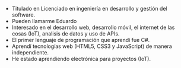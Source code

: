 <!---
Soldier-2790/Soldier-2790 is a ✨ special ✨ repository because its `README.md` (this file) appears on your GitHub profile.
You can click the Preview link to take a look at your changes.
--->
- Titulado en Licenciado en ingeniería en desarrollo y gestión del software.
- Pueden llamarme Eduardo
- Interesado en el desarrollo web, desarrollo móvil, el internet de las cosas (IoT), analisis de datos y uso de APIs.
- El primer lenguaje de programación que aprendí fue C#.
- Aprendí tecnologías web (HTML5, CSS3 y JavaScript) de manera independiente.
- He estado aprendiendo electrónica para proyectos (IoT).
